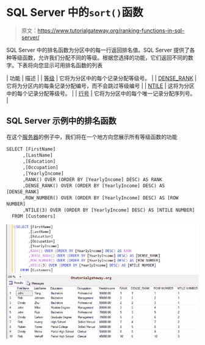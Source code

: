 # SQL Server 中的`sort()`函数

> 原文：<https://www.tutorialgateway.org/ranking-functions-in-sql-server/>

SQL Server 中的排名函数为分区中的每一行返回排名值。SQL Server 提供了各种等级函数，允许我们分配不同的等级。根据您选择的功能，它们返回不同的数字。下表将向您显示可用排名函数的列表

| 功能 | 描述 |
| [等级](https://www.tutorialgateway.org/sql-rank-function/) | 它将为分区中的每个记录分配等级号。 |
| [DENSE_RANK](https://www.tutorialgateway.org/sql-dense_rank/) | 它将为分区内的每条记录分配编号，而不会跳过等级编号 |
| [NTILE](https://www.tutorialgateway.org/sql-ntile-function/) | 这将为分区中的每个记录分配等级号。 |
| [行号](https://www.tutorialgateway.org/sql-row_number/) | 它将为分区中的每个唯一记录分配序列号。 |

## SQL Server 示例中的排名函数

在这个[服务器](https://www.tutorialgateway.org/sql/)的例子中，我们将在一个地方向您展示所有等级函数的功能

```
SELECT [FirstName]
      ,[LastName]
      ,[Education]
      ,[Occupation]
      ,[YearlyIncome]
      ,RANK() OVER (ORDER BY [YearlyIncome] DESC) AS RANK
      ,DENSE_RANK() OVER (ORDER BY [YearlyIncome] DESC) AS [DENSE_RANK]
      ,ROW_NUMBER() OVER (ORDER BY [YearlyIncome] DESC) AS [ROW NUMBER]
      ,NTILE(3) OVER (ORDER BY [YearlyIncome] DESC) AS [NTILE NUMBER]
  FROM [Customers]
```

![Ranking Functions in SQL Server](img/ddaadd33aa98a1320211005d7ad58d0e.png)